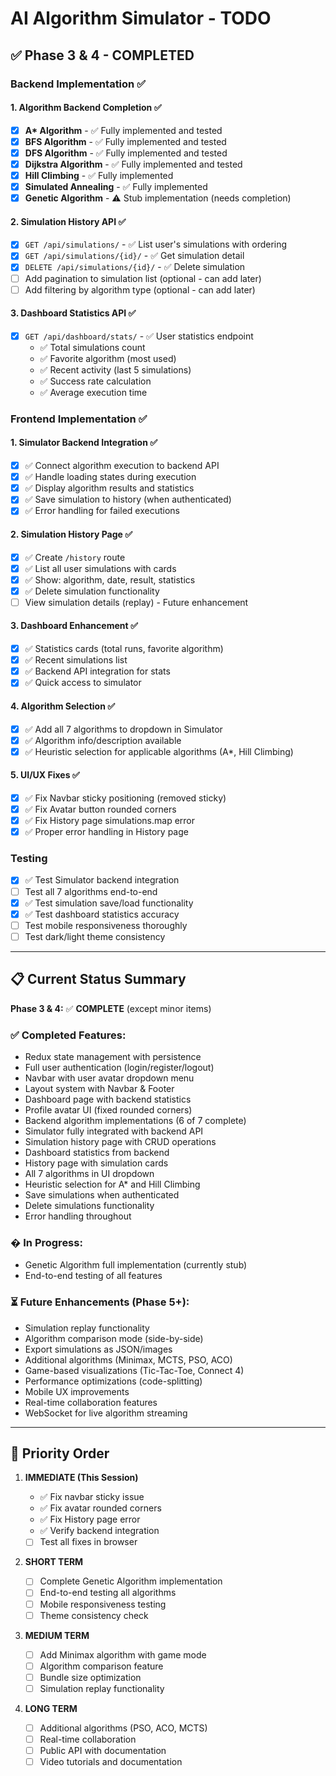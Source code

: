 # AI Algorithm Simulator - TODO

## ✅ Phase 3 & 4 - COMPLETED

### Backend Implementation ✅

#### 1. Algorithm Backend Completion ✅

- [x] **A\* Algorithm** - ✅ Fully implemented and tested
- [x] **BFS Algorithm** - ✅ Fully implemented and tested
- [x] **DFS Algorithm** - ✅ Fully implemented and tested
- [x] **Dijkstra Algorithm** - ✅ Fully implemented and tested
- [x] **Hill Climbing** - ✅ Fully implemented
- [x] **Simulated Annealing** - ✅ Fully implemented
- [x] **Genetic Algorithm** - ⚠️ Stub implementation (needs completion)

#### 2. Simulation History API ✅

- [x] `GET /api/simulations/` - ✅ List user's simulations with ordering
- [x] `GET /api/simulations/{id}/` - ✅ Get simulation detail
- [x] `DELETE /api/simulations/{id}/` - ✅ Delete simulation
- [ ] Add pagination to simulation list (optional - can add later)
- [ ] Add filtering by algorithm type (optional - can add later)

#### 3. Dashboard Statistics API ✅

- [x] `GET /api/dashboard/stats/` - ✅ User statistics endpoint
  - ✅ Total simulations count
  - ✅ Favorite algorithm (most used)
  - ✅ Recent activity (last 5 simulations)
  - ✅ Success rate calculation
  - ✅ Average execution time

### Frontend Implementation ✅

#### 1. Simulator Backend Integration ✅

- [x] ✅ Connect algorithm execution to backend API
- [x] ✅ Handle loading states during execution
- [x] ✅ Display algorithm results and statistics
- [x] ✅ Save simulation to history (when authenticated)
- [x] ✅ Error handling for failed executions

#### 2. Simulation History Page ✅

- [x] ✅ Create `/history` route
- [x] ✅ List all user simulations with cards
- [x] ✅ Show: algorithm, date, result, statistics
- [x] ✅ Delete simulation functionality
- [ ] View simulation details (replay) - Future enhancement

#### 3. Dashboard Enhancement ✅

- [x] ✅ Statistics cards (total runs, favorite algorithm)
- [x] ✅ Recent simulations list
- [x] ✅ Backend API integration for stats
- [x] ✅ Quick access to simulator

#### 4. Algorithm Selection ✅

- [x] ✅ Add all 7 algorithms to dropdown in Simulator
- [x] ✅ Algorithm info/description available
- [x] ✅ Heuristic selection for applicable algorithms (A\*, Hill Climbing)

#### 5. UI/UX Fixes ✅

- [x] ✅ Fix Navbar sticky positioning (removed sticky)
- [x] ✅ Fix Avatar button rounded corners
- [x] ✅ Fix History page simulations.map error
- [x] ✅ Proper error handling in History page

### Testing

- [x] ✅ Test Simulator backend integration
- [ ] Test all 7 algorithms end-to-end
- [x] ✅ Test simulation save/load functionality
- [x] ✅ Test dashboard statistics accuracy
- [ ] Test mobile responsiveness thoroughly
- [ ] Test dark/light theme consistency

---

## 📋 Current Status Summary

**Phase 3 & 4:** ✅ **COMPLETE** (except minor items)

### ✅ Completed Features:

- Redux state management with persistence
- Full user authentication (login/register/logout)
- Navbar with user avatar dropdown menu
- Layout system with Navbar & Footer
- Dashboard page with backend statistics
- Profile avatar UI (fixed rounded corners)
- Backend algorithm implementations (6 of 7 complete)
- Simulator fully integrated with backend API
- Simulation history page with CRUD operations
- Dashboard statistics from backend
- History page with simulation cards
- All 7 algorithms in UI dropdown
- Heuristic selection for A\* and Hill Climbing
- Save simulations when authenticated
- Delete simulations functionality
- Error handling throughout

### � In Progress:

- Genetic Algorithm full implementation (currently stub)
- End-to-end testing of all features

### ⏳ Future Enhancements (Phase 5+):

- Simulation replay functionality
- Algorithm comparison mode (side-by-side)
- Export simulations as JSON/images
- Additional algorithms (Minimax, MCTS, PSO, ACO)
- Game-based visualizations (Tic-Tac-Toe, Connect 4)
- Performance optimizations (code-splitting)
- Mobile UX improvements
- Real-time collaboration features
- WebSocket for live algorithm streaming

---

## 🚀 Priority Order

1. **IMMEDIATE (This Session)**

   - ✅ Fix navbar sticky issue
   - ✅ Fix avatar rounded corners
   - ✅ Fix History page error
   - ✅ Verify backend integration
   - [ ] Test all fixes in browser

2. **SHORT TERM**

   - [ ] Complete Genetic Algorithm implementation
   - [ ] End-to-end testing all algorithms
   - [ ] Mobile responsiveness testing
   - [ ] Theme consistency check

3. **MEDIUM TERM**

   - [ ] Add Minimax algorithm with game mode
   - [ ] Algorithm comparison feature
   - [ ] Bundle size optimization
   - [ ] Simulation replay functionality

4. **LONG TERM**
   - [ ] Additional algorithms (PSO, ACO, MCTS)
   - [ ] Real-time collaboration
   - [ ] Public API with documentation
   - [ ] Video tutorials and documentation

